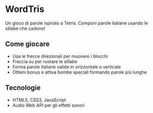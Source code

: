 # WordTris

Un gioco di parole ispirato a Tetris. Componi parole italiane usando le sillabe che cadono!

## Come giocare
- Usa le frecce direzionali per muovere i blocchi
- Freccia su per ruotare le sillabe
- Forma parole italiane valide in orizzontale o verticale
- Ottieni bonus e attiva bombe speciali formando parole più lunghe

## Tecnologie
- HTML5, CSS3, JavaScript
- Audio Web API per gli effetti sonori